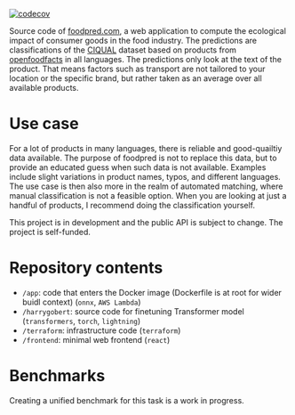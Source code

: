 [![codecov](https://codecov.io/gh/baskrahmer/harrygobert/branch/master/graph/badge.svg?token=HW8LS4VSEP)](https://codecov.io/gh/baskrahmer/harrygobert)

Source code of [foodpred.com](https://foodpred.com/), a web application to compute the ecological impact of consumer
goods in the food industry. The predictions are classifications of the [CIQUAL](https://ciqual.anses.fr/) dataset based
on products from [openfoodfacts](https://openfoodfacts.org/) in all languages. The predictions only look at the text of
the product. That means factors such as transport are not tailored to your location or the specific brand, but rather
taken as an average over all available products.

# Use case

For a lot of products in many languages, there is reliable and good-quailtiy data available. The purpose of foodpred is
not to replace this data, but to provide an educated guess when such data is not available. Examples include slight
variations in product names, typos, and different languages. The use case is then also more in the realm of automated
matching, where manual classification is not a feasible option. When you are looking at just a handful of products, I
recommend doing the classification yourself.

This project is in development and the public API is subject to change. The project is self-funded.

# Repository contents

- `/app`: code that enters the Docker image (Dockerfile is at root for wider buidl context) (`onnx`, `AWS Lambda`)
- `/harrygobert`: source code for finetuning Transformer model (`transformers`, `torch`, `lightning`)
- `/terraform`: infrastructure code (`terraform`)
- `/frontend`: minimal web frontend (`react`)

# Benchmarks

Creating a unified benchmark for this task is a work in progress. 
